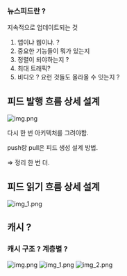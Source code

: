 ### 뉴스피드란 ?

지속적으로 업데이트되는 것

 

1. 앱이냐 웹이냐. ?
2. 중요한 기능들이 뭐가 있는지
3. 정렬이 되야하는지 ?
4. 최대 트래픽? 
5. 비디오 ? 요런 것들도 올라올 수 잇는지 ?

## 피드 발행 흐름 상세 설계

![img.png](img/ch11/img.png)

다시 한 번 아키텍처를 그려야함.

push랑 pull은 피드 생성 설계 방법.

⇒ 정리 한 번 더. 

## 피드 읽기 흐름 상세 설계

![img_1.png](img/ch11/img_1.png)

## 캐시 ?

### 캐시 구조 ? 계층별 ?


![img.png](img/ch11/2.png)
![img_1.png](img/ch11/3.png)
![img_2.png](img/ch11/4.png)